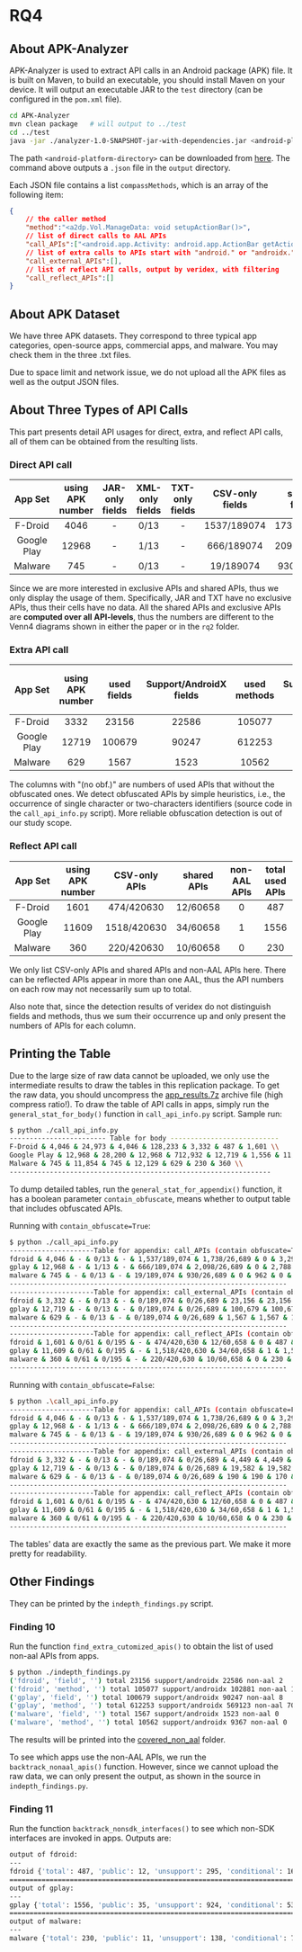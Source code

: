 # RQ4

## About APK-Analyzer

APK-Analyzer is used to extract API calls in an Android package (APK) file. It is built on Maven, to build an executable, you should install Maven on your device. It will output an executable JAR to the `test` directory (can be configured in the `pom.xml` file).

```bash
cd APK-Analyzer
mvn clean package   # will output to ../test
cd ../test
java -jar ./analyzer-1.0-SNAPSHOT-jar-with-dependencies.jar <android-platform-directory> ./a2dp.Vol_169.apk ./output ./veridex-linux
```

The path `<android-platform-directory>` can be downloaded from [here](https://github.com/CirQ/android-platforms). The command above outputs a `.json` file in the `output` directory.

Each JSON file contains a list `compassMethods`, which is an array of the following item:

```json
{
    // the caller method
    "method":"<a2dp.Vol.ManageData: void setupActionBar()>",
    // list of direct calls to AAL APIs
    "call_APIs":["<android.app.Activity: android.app.ActionBar getActionBar()>","<android.app.ActionBar: void setDisplayHomeAsUpEnabled(boolean)>"],
    // list of extra calls to APIs start with "android." or "androidx." or "com.android."
    "call_external_APIs":[],
    // list of reflect API calls, output by veridex, with filtering
    "call_reflect_APIs":[]
}
```

## About APK Dataset

We have three APK datasets. They correspond to three typical app categories, open-source apps, commercial apps, and malware. You may check them in the three .txt files.

Due to space limit and network issue, we do not upload all the APK files as well as the output JSON files.

## About Three Types of API Calls

This part presents detail API usages for direct, extra, and reflect API calls, all of them can be obtained from the resulting lists.

### Direct API call

|   App Set   | using APK number | JAR-only fields | XML-only fields | TXT-only fields | CSV-only fields | shared fields | total used fields | JAR-only methods | XML-only methods | TXT-only methods | CSV-only methods | shared methods | total used methods |
|:-----------:|:----------------:|:---------------:|:---------------:|:---------------:|:---------------:|:-------------:|:-----------------:|:----------------:|:----------------:|:----------------:|:----------------:|:--------------:|:------------------:|
|   F-Droid   |       4046       |        -        |       0/13      |        -        |   1537/189074   |   1738/26689  |        3291       |       6/959      |      27/241      |        0/4       |    3926/267089   |   15825/40613  |        21682       |
| Google Play |       12968      |        -        |       1/13      |        -        |    666/189074   |   2098/26689  |        2788       |      11/959      |      29/241      |        0/4       |    2228/267089   |   20125/40613  |        25412       |
|   Malware   |        745       |        -        |       0/13      |        -        |    19/189074    |   930/26689   |        962        |       2/959      |      18/241      |        0/4       |     56/267089    |   9703/40613   |        10892       |

Since we are more interested in exclusive APIs and shared APIs, thus we only display the usage of them. Specifically, JAR and TXT have no exclusive APIs, thus their cells have no data. All the shared APIs and exclusive APIs are **computed over all API-levels**, thus the numbers are different to the Venn4 diagrams shown in either the paper or in the `rq2` folder.

### Extra API call

|   App Set   | using APK number | used fields | Support/AndroidX fields | used methods | Support/AndroidX methods | used fields (no obf.) | Support/AndroidX fields (no obf.) | used methods (no obf.) | Support/AndroidX methods (no obf.) |
| :---------: | :--------------: | :---------: | :---------------------: | :----------: | :----------------------: | :-------------------: | :-------------------------------: | :--------------------: | :--------------------------------: |
|   F-Droid   |       3332       |    23156    |          22586          |    105077    |          102881          |         4449          |               4209                |         10006          |                9215                |
| Google Play |      12719       |   100679    |          90247          |    612253    |          569123          |         19582         |               15738               |         44608          |               37021                |
|   Malware   |       629        |    1567     |          1523           |    10562     |           9367           |          190          |                170                |          1092          |                891                 |

The columns with "(no obf.)" are numbers of used APIs that without the obfuscated ones. We detect obfuscated APIs by simple heuristics, i.e., the occurrence of single character or two-characters identifiers (source code in the `call_api_info.py` script). More reliable obfuscation detection is out of our study scope.

### Reflect API call

|   App Set   | using APK number | CSV-only APIs | shared APIs | non-AAL APIs | total used APIs |
|:-----------:|:----------------:|:-------------:|:-----------:|:------------:|:---------------:|
|   F-Droid   |       1601       |   474/420630  |   12/60658  |       0      |       487       |
| Google Play |       11609      |  1518/420630  |   34/60658  |       1      |       1556      |
|   Malware   |        360       |   220/420630  |   10/60658  |       0      |       230       |

We only list CSV-only APIs and shared APIs and non-AAL APIs here. There can be reflected APIs appear in more than one AAL, thus the API numbers on each row may not necessarily sum up to total.

Also note that, since the detection results of veridex do not distinguish fields and methods, thus we sum their occurrence up and only present the numbers of APIs for each column.



## Printing the Table

Due to the large size of raw data cannot be uploaded, we only use the intermediate results to draw the tables in this replication package. To get the raw data, you should uncompress the [app_results.7z](app_results.7z) archive file (high compress ratio!). To draw the table of API calls in apps, simply run the `general_stat_for_body()` function in `call_api_info.py` script. Sample run:

```bash
$ python ./call_api_info.py 
------------------------ Table for body ---------------------------
F-Droid & 4,046 & 24,973 & 4,046 & 128,233 & 3,332 & 487 & 1,601 \\
Google Play & 12,968 & 28,200 & 12,968 & 712,932 & 12,719 & 1,556 & 11,609 \\
Malware & 745 & 11,854 & 745 & 12,129 & 629 & 230 & 360 \\
-----------------------------------------------------------------
```

To dump detailed tables, run the `general_stat_for_appendix()` function, it has a boolean parameter `contain_obfuscate`, means whether to output table that includes obfuscated APIs.

Running with `contain_obfuscate=True`:

```bash
$ python ./call_api_info.py
---------------------Table for appendix: call_APIs (contain obfuscate=True)------------------------
fdroid & 4,046 & - & 0/13 & - & 1,537/189,074 & 1,738/26,689 & 0 & 3,291 & 0 & 6/959 & 27/241 & 0/4 & 3,926/267,089 & 15,825/40,613 & 0 & 21,682 & 0\\
gplay & 12,968 & - & 1/13 & - & 666/189,074 & 2,098/26,689 & 0 & 2,788 & 0 & 11/959 & 29/241 & 0/4 & 2,228/267,089 & 20,125/40,613 & 0 & 25,412 & 0\\
malware & 745 & - & 0/13 & - & 19/189,074 & 930/26,689 & 0 & 962 & 0 & 2/959 & 18/241 & 0/4 & 56/267,089 & 9,703/40,613 & 0 & 10,892 & 0\\
---------------------------------------------------------------------
---------------------Table for appendix: call_external_APIs (contain obfuscate=True)------------------------
fdroid & 3,332 & - & 0/13 & - & 0/189,074 & 0/26,689 & 23,156 & 23,156 & 22,586 & 0/959 & 0/241 & 0/4 & 0/267,089 & 0/40,613 & 105,077 & 105,077 & 102,881\\
gplay & 12,719 & - & 0/13 & - & 0/189,074 & 0/26,689 & 100,679 & 100,679 & 90,247 & 0/959 & 0/241 & 0/4 & 0/267,089 & 0/40,613 & 612,253 & 612,253 & 569,123\\
malware & 629 & - & 0/13 & - & 0/189,074 & 0/26,689 & 1,567 & 1,567 & 1,523 & 0/959 & 0/241 & 0/4 & 0/267,089 & 0/40,613 & 10,562 & 10,562 & 9,367\\
---------------------------------------------------------------------
---------------------Table for appendix: call_reflect_APIs (contain obfuscate=True)------------------------
fdroid & 1,601 & 0/61 & 0/195 & - & 474/420,630 & 12/60,658 & 0 & 487 & 0\\
gplay & 11,609 & 0/61 & 0/195 & - & 1,518/420,630 & 34/60,658 & 1 & 1,556 & 0\\
malware & 360 & 0/61 & 0/195 & - & 220/420,630 & 10/60,658 & 0 & 230 & 0\\
---------------------------------------------------------------------
```

Running with `contain_obfuscate=False`:

```bash
$ python .\call_api_info.py
---------------------Table for appendix: call_APIs (contain obfuscate=False)------------------------
fdroid & 4,046 & - & 0/13 & - & 1,537/189,074 & 1,738/26,689 & 0 & 3,291 & 0 & 6/959 & 27/241 & 0/4 & 3,926/267,089 & 15,825/40,613 & 0 & 21,682 & 0\\
gplay & 12,968 & - & 1/13 & - & 666/189,074 & 2,098/26,689 & 0 & 2,788 & 0 & 11/959 & 29/241 & 0/4 & 2,228/267,089 & 20,125/40,613 & 0 & 25,412 & 0\\
malware & 745 & - & 0/13 & - & 19/189,074 & 930/26,689 & 0 & 962 & 0 & 2/959 & 18/241 & 0/4 & 56/267,089 & 9,703/40,613 & 0 & 10,892 & 0\\
---------------------------------------------------------------------
---------------------Table for appendix: call_external_APIs (contain obfuscate=False)------------------------
fdroid & 3,332 & - & 0/13 & - & 0/189,074 & 0/26,689 & 4,449 & 4,449 & 4,209 & 0/959 & 0/241 & 0/4 & 0/267,089 & 0/40,613 & 10,006 & 10,006 & 9,215\\
gplay & 12,719 & - & 0/13 & - & 0/189,074 & 0/26,689 & 19,582 & 19,582 & 15,738 & 0/959 & 0/241 & 0/4 & 0/267,089 & 0/40,613 & 44,608 & 44,608 & 37,021\\
malware & 629 & - & 0/13 & - & 0/189,074 & 0/26,689 & 190 & 190 & 170 & 0/959 & 0/241 & 0/4 & 0/267,089 & 0/40,613 & 1,092 & 1,092 & 891\\
---------------------------------------------------------------------
---------------------Table for appendix: call_reflect_APIs (contain obfuscate=False)------------------------
fdroid & 1,601 & 0/61 & 0/195 & - & 474/420,630 & 12/60,658 & 0 & 487 & 0\\
gplay & 11,609 & 0/61 & 0/195 & - & 1,518/420,630 & 34/60,658 & 1 & 1,556 & 0\\
malware & 360 & 0/61 & 0/195 & - & 220/420,630 & 10/60,658 & 0 & 230 & 0\\
---------------------------------------------------------------------
```

The tables' data are exactly the same as the previous part. We make it more pretty for readability.

## Other Findings

They can be printed by the `indepth_findings.py` script.

### Finding 10

Run the function `find_extra_cutomized_apis()` to obtain the list of used non-aal APIs from apps.

```bash
$ python ./indepth_findings.py
('fdroid', 'field', '') total 23156 support/androidx 22586 non-aal 2
('fdroid', 'method', '') total 105077 support/androidx 102881 non-aal 1
('gplay', 'field', '') total 100679 support/androidx 90247 non-aal 8
('gplay', 'method', '') total 612253 support/androidx 569123 non-aal 70
('malware', 'field', '') total 1567 support/androidx 1523 non-aal 0
('malware', 'method', '') total 10562 support/androidx 9367 non-aal 0
```

The results will be printed into the [covered_non_aal](covered_non_aal) folder.

To see which apps use the non-AAL APIs, we run the `backtrack_nonaal_apis()` function. However, since we cannot upload the raw data, we can only present the output, as shown in the source in `indepth_findings.py`.

### Finding 11

Run the function `backtrack_nonsdk_interfaces()` to see which non-SDK interfaces are invoked in apps. Outputs are:

```bash
output of fdroid:
---
fdroid {'total': 487, 'public': 12, 'unsupport': 295, 'conditional': 164, 'block': 16}
======================================================================================================
output of gplay:
---
gplay {'total': 1556, 'public': 35, 'unsupport': 924, 'conditional': 535, 'block': 62}
======================================================================================================
output of malware:
---
malware {'total': 230, 'public': 11, 'unsupport': 138, 'conditional': 70, 'block': 11}
```

